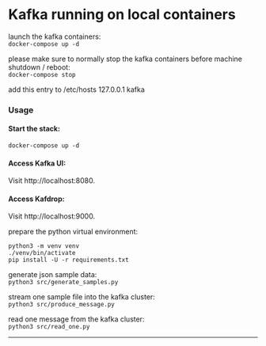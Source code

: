 # Kafka running on local containers


launch the kafka containers:  
```docker-compose up -d```  
    
please make sure to normally stop the kafka containers before machine shutdown / reboot:  
```docker-compose stop```  


add this entry to /etc/hosts
127.0.0.1 kafka

### Usage  
#### Start the stack:  
```docker-compose up -d```
#### Access Kafka UI:  
Visit http://localhost:8080.

#### Access Kafdrop:  
Visit http://localhost:9000.

prepare the python virtual environment:  
```
python3 -m venv venv
./venv/bin/activate
pip install -U -r requirements.txt
```  

generate json sample data:  
```python3 src/generate_samples.py```

stream one sample file into the kafka cluster:  
```python3 src/produce_message.py```

read one message from the kafka cluster:  
```python3 src/read_one.py```

---


